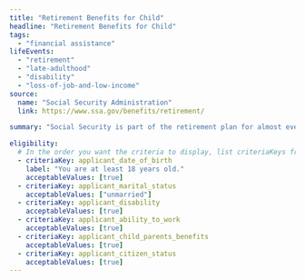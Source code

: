 ```yaml
---
title: "Retirement Benefits for Child"
headline: "Retirement Benefits for Child"
tags:
  - "financial assistance"
lifeEvents:
  - "retirement"
  - "late-adulthood"
  - "disability"
  - "loss-of-job-and-low-income"
source:
  name: "Social Security Administration"
  link: https://www.ssa.gov/benefits/retirement/

summary: "Social Security is part of the retirement plan for almost every American worker. It provides replacement income for qualified retirees and their families."

eligibility:
  # In the order you want the criteria to display, list criteriaKeys from the csv here, each followed by a comma-separated list of which values indicate eligibility for that criteria. Wrap individual values in quotes if they have inner commas.
  - criteriaKey: applicant_date_of_birth
    label: "You are at least 18 years old."
    acceptableValues: [true]
  - criteriaKey: applicant_marital_status
    acceptableValues: ["unmarried"]
  - criteriaKey: applicant_disability
    acceptableValues: [true]
  - criteriaKey: applicant_ability_to_work
    acceptableValues: [true]
  - criteriaKey: applicant_child_parents_benefits
    acceptableValues: [true]
  - criteriaKey: applicant_citizen_status
    acceptableValues: [true]
---
```

